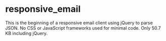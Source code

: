 # responsive_email
This is the beginning of a responsive email client using jQuery to parse JSON.  No CSS or JavaScript frameworks used for minimal code.  Only 50.7 KB including jQuery.
